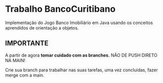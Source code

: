 # Trabalho BancoCuritibano

Implementação do Jogo Banco Imobiliário em Java usando os conceitos aprendidos de orientação a objetos.

## IMPORTANTE

A partir de agora **tomar cuidado com as branches.** 
NÃO DE PUSH DIRETO NA MAIN!

Crie sua branch para trabalhar nas suas tarefas, uma vez concluídas, fazer merge com a main.
